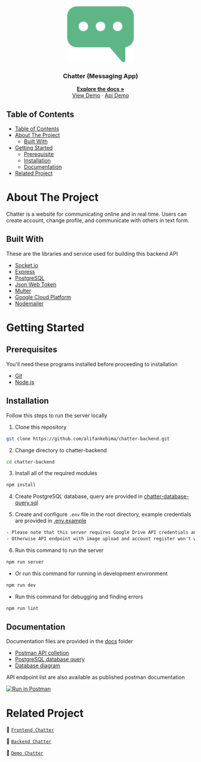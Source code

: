 <br />
<p align="center">
  <div align="center">
    <img height="150" src="./docs/readme/logo.svg" alt="chatter" border="0"/>
  </div>
  <h3 align="center">Chatter (Messaging App)</h3>
  <p align="center">
    <a href="https://github.com/alifankebima/chatter-frontend"><strong>Explore the docs »</strong></a>
    <br />
    <a href="https://chatter-frontend.vercel.app">View Demo</a>
    ·
    <a href="https://chatter-backend-production.up.railway.app">Api Demo</a>
  </p>
</p>

## Table of Contents

- [Table of Contents](#table-of-contents)
- [About The Project](#about-the-project)
  - [Built With](#built-with)
- [Getting Started](#getting-started)
  - [Prerequisite](#prerequisites)
  - [Installation](#installation)
  - [Documentation](#documentation)
- [Related Project](#related-project)

# About The Project

Chatter is a website for communicating online and in real time. Users can create account, change profile, and communicate with others in text form.

## Built With

These are the libraries and service used for building this backend API

- [Socket.io](https://socket.io/)
- [Express](https://expressjs.com)
- [PostgreSQL](https://www.postgresql.org)
- [Json Web Token](https://jwt.io)
- [Multer](https://github.com/expressjs/multer)
- [Google Cloud Platform](https://cloud.google.com)
- [Nodemailer](https://nodemailer.com/about)

# Getting Started

## Prerequisites

You'll need these programs installed before proceeding to installation

- [Git](https://git-scm.com/downloads)
- [Node.js](https://nodejs.org/en/download)

## Installation

Follow this steps to run the server locally

1. Clone this repository

```sh
git clone https://github.com/alifankebima/chatter-backend.git
```

2. Change directory to chatter-backend

```sh
cd chatter-backend
```

3. Install all of the required modules

```sh
npm install
```

4. Create PostgreSQL database, query are provided in [chatter-database-query.sql](./docs/chatter-database-query.sql)

5. Create and configure `.env` file in the root directory, example credentials are provided in [.env.example](./.env.example)

```txt
- Please note that this server requires Google Drive API credentials and Gmail service account
- Otherwise API endpoint with image upload and account register won't work properly
```

6. Run this command to run the server

```sh
npm run server
```

- Or run this command for running in development environment

```sh
npm run dev
```

- Run this command for debugging and finding errors

```sh
npm run lint
```

## Documentation

Documentation files are provided in the [docs](./docs) folder

- [Postman API colletion](./docs/Chatter.postman_collection.json)
- [PostgreSQL database query](./docs/chatter-database-query.sql)
- [Database diagram](./docs/chatter-database-diagram.drawio.png)

API endpoint list are also available as published postman documentation

[![Run in Postman](https://run.pstmn.io/button.svg)](https://documenter.getpostman.com/view/26309865/2s93Xu1Qik)

# Related Project

:rocket: [`Frontend Chatter`](https://github.com/alifankebima/chatter-frontend)

:rocket: [`Backend Chatter`](https://github.com/alifankebima/chatter-backend)

:rocket: [`Demo Chatter`](https://chatter-frontend.vercel.app)
